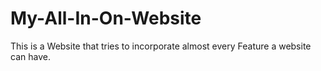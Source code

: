 # My-All-In-On-Website
This is a Website that tries to incorporate almost every Feature a website can have. 
